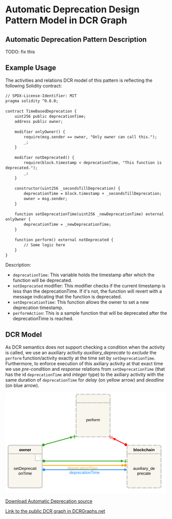 # Automatic Deprecation Design Pattern Model in DCR Graph

## Automatic Deprecation Pattern Description

TODO: fix this

## Example Usage

The activities and relations DCR model of this pattern is reflecting the following Solidity contract:

    // SPDX-License-Identifier: MIT
    pragma solidity ^0.8.0;

    contract TimeBasedDeprecation {
        uint256 public deprecationTime;
        address public owner;

        modifier onlyOwner() {
            require(msg.sender == owner, "Only owner can call this.");
            _;
        }

        modifier notDeprecated() {
            require(block.timestamp < deprecationTime, "This function is deprecated.");
            _;
        }

        constructor(uint256 _secondsTillDeprecation) {
            deprecationTime = block.timestamp + _secondsTillDeprecation;
            owner = msg.sender;
        }

        function setDeprecationTime(uint256 _newDeprecationTime) external onlyOwner {
            deprecationTime = _newDeprecationTime;
        }

        function perform() external notDeprecated {
            // Some logic here
        }
    }

Description:

- `deprecationTime`: This variable holds the timestamp after which the function will be deprecated.
- `notDeprecated` modifier: This modifier checks if the current timestamp is less than the deprecationTime. If it's not, the function will revert with a message indicating that the function is deprecated.
- `setDeprecationTime`: This function allows the owner to set a new deprecation timestamp.
- `performAction`: This is a sample function that will be deprecated after the deprecationTime is reached.

## DCR Model

As DCR semantics does not support checking a condition when the activity is called, we use an auxiliary activity _auxiliary_deprecate_ to _exclude_ the `perform` function/activity exactly at the time set by `setDeprecationTime`. Furthermore, to enforce execution of this axiliary activity at that exact time we use _pre-condition_ and _response_ relations from `setDeprecationTime` (that has the id `deprecationTime` and _integer_ type) to the axiliary activity with the same duration of `deprecationTime` for _delay_ (on yellow arrow) and _deadline_ (on blue arrow).

![Automatic Deprecation](/svg/automatic-deprecation.svg)

[Download Automatic Deprecation source](/src/automatic-deprecation.xml)

[Link to the public DCR graph in DCRGraphs.net](https://dcrgraphs.net/tool/main/Graph?id=2f318f9f-8696-4237-89bd-177692439328)
